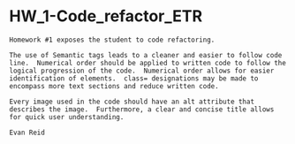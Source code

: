 # HW_1-Code_refactor_ETR

    Homework #1 exposes the student to code refactoring.

    The use of Semantic tags leads to a cleaner and easier to follow code line.  Numerical order should be applied to written code to follow the logical progression of the code.  Numerical order allows for easier identification of elements.  class= designations may be made to encompass more text sections and reduce written code.  
    
    Every image used in the code should have an alt attribute that describes the image.  Furthermore, a clear and concise title allows for quick user understanding.

    Evan Reid